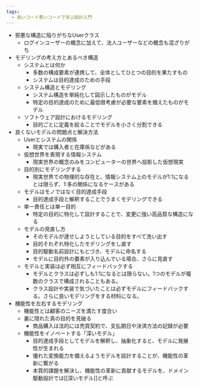 ```yaml
---
tags:
  - 良いコード悪いコードで学ぶ設計入門
---
```

- 邪悪な構造に陥りがちなUserクラス
	- ログインユーザーの概念に加えて、法人ユーザーなどの概念も混ざりがち
- モデリングの考え方とあるべき構造
	- システムとは何か
		- 多数の構成要素が連携して、全体としてひとつの目的を果たすもの
		- システムは目的達成のための手段
	- システム構造とモデリング
		- システム構造を単純化して図示したものがモデル
		- 特定の目的達成のために最低限考慮が必要な要素を備えたものがモデル
	- ソフトウェア設計におけるモデリング
		- 目的ごとに定義を絞ることでモデルを小さく分割できる
- 良くないモデルの問題点と解決方法
	- Userとシステムの関係
		- 現実では購入者と在庫係などがある
	- 仮想世界を表現する情報システム
		- 現実世界の概念のみをコンピューターの世界へ投影した仮想現実
	- 目的別にモデリングする
		- 現実世界での物理的な存在と、情報システム上のモデルが1:1になるとは限らず、1:多の関係になるケースがある
	- モデルはモノではなく目的達成手段
		- 目的達成手段と解釈することでうまくモデリングできる
	- 単一責任とは単一目的
		- 特定の目的に特化して設計することで、変更に強い高品質な構造になる
	- モデルの見直し方
		- そのモデルが達せしようとしている目的をすべて洗い出す
		- 目的それぞれ特化したモデリングをし直す
		- 目的駆動名前設計にもとづき、モデルに命名する
		- モデルに目的外の要素が入り込んでいる場合、さらに見直す
	- モデルと実装は必ず相互にフィードバックする
		- モデルとクラスは必ずしも1:1になるとは限らない。1つのモデルが複数のクラスで構成されることもある。
		- クラス設計や実装で気づいたことは必ずモデルにフィードバックする。さらに良いモデリングをする材料になる。　
- 機能性を左右するモデリング
	- 機能性とは顧客のニーズを満たす度合い
	- 裏に隠れた真の目的を見破る
		- 商品購入は法的には売買契約で、支払期日や決済方法の記録が必要
	- 機能性をイノベートする「深いモデル」
		- 目的達成手段としてモデルを解釈し、抽象化すると、モデルに発展性が生まれる
		- 優れた変換能力を備えるようモデルを設計することが、機能性の革新に繋がる
		- 本質的課題を解決し、機能性の革新に貢献するモデルを、ドメイン駆動設計では[[深いモデル]]と呼ぶ